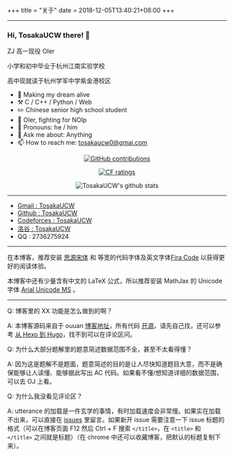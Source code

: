 +++
title = "关于"
date = 2018-12-05T13:40:21+08:00
+++

---

### Hi, TosakaUCW there! 👋

ZJ 高一现役 OIer

小学和初中毕业于杭州江南实验学校

高中现就读于杭州学军中学紫金港校区

-   🎯 Making my dream alive
-   ⚒️ C / C++ / Python / Web
-   ✏️ Chinese senior high school student
-   🌱 OIer, fighting for NOIp
-   👨 Pronouns: he / him
-   💬 Ask me about: Anything
-   📫 How to reach me: tosakaucw0@gmai.com

<div align=center>

[![GitHub contributions](https://img.shields.io/badge/dynamic/json?url=https://github-contributions.now.sh/api/v1/TosakaUCW&label=github&query=$.years.0.total&color=success&style=for-the-badge&suffix=@this%20year)](https://github.com/TosakaUCW)

[![CF ratings](https://cfrating.ihcr.top/?user=TosakaUCW)](https://codeforces.com/profile/TosakaUCW)

![TosakaUCW's github stats](https://github-readme-stats.vercel.app/api?username=TosakaUCW&show_icons=true&theme=tokyonight)

</div>

---

- [Gmail : TosakaUCW](mailto:tosakaucw0@gmail.com)
- [Github : TosakaUCW](https://github.com/TosakaUCW)
- [Codeforces : TosakaUCW](https://codeforces.com/profile/TosakaUCW)
- [洛谷 : TosakaUCW](https://www.luogu.com.cn/user/87319)
- QQ : 2736275924

---

在本博客，推荐安装 [思源宋体](/fonts/SourceHanSerifSC-Regular.otf) 和 等宽的代码字体及英文字体[Fira Code](/fonts/FiraCode_1.204.rar) 以获得更好的阅读体验。

本博客中还有少量含有中文的 LaTeX 公式，所以推荐安装 MathJax 的 Unicode 字体 [Arial Unicode MS](/fonts/arial-unicode-ms_2.ttf) 。

---

Q: 博客里的 XX 功能是怎么做到的啊？

A: 本博客源码来自于 ouuan [博客地址](https://ouuan.github.io/)，所有代码 [开源](https://github.com/ouuan/hugo-blog)，请先自己找，还可以参考 [从 Hexo 到 Hugo](/post/from-hexo-to-hugo/#process)，找不到可以在评论区问。

Q: 为什么大部分题解里的题意简述数据范围不全，甚至不太看得懂？

A: 因为这是题解不是题面，题意简述的目的是让人尽快知道题目大意，而不是确保能够让人读懂、能够据此写出 AC 代码。如果看不懂/想知道详细的数据范围，可以去 OJ 上看。

Q: 为什么我没看见评论区？

A: utterance 的加载是一件玄学的事情，有时加载速度会非常慢。如果实在加载不出来，可以直接在 [issues](https://github.com/ouuan/blog-comments/issues) 里留言。如果新开 issue 需要注意一下 issue 标题的格式（可以在博客页面 F12 然后 Ctrl + F 搜索 `</title>`，在 `<title>` 和 `</title>` 之间就是标题）（在 chrome 中还可以收藏博客，把默认的标题复制下来）。
